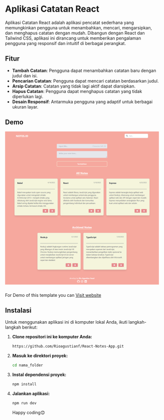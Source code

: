 # Aplikasi Catatan React

Aplikasi Catatan React adalah aplikasi pencatat sederhana yang memungkinkan pengguna untuk menambahkan, mencari, mengarsipkan, dan menghapus catatan dengan mudah. Dibangun dengan React dan Tailwind CSS, aplikasi ini dirancang untuk memberikan pengalaman pengguna yang responsif dan intuitif di berbagai perangkat.

## Fitur

- **Tambah Catatan**: Pengguna dapat menambahkan catatan baru dengan judul dan isi.
- **Pencarian Catatan**: Pengguna dapat mencari catatan berdasarkan judul.
- **Arsip Catatan**: Catatan yang tidak lagi aktif dapat diarsipkan.
- **Hapus Catatan**: Pengguna dapat menghapus catatan yang tidak diperlukan lagi.
- **Desain Responsif**: Antarmuka pengguna yang adaptif untuk berbagai ukuran layar.

## Demo

![Demo Aplikasi](./public/demo.png)

###

For Demo of this template you can [Visit website](https://notes-app-delta-rust.vercel.app/)

## Instalasi

Untuk menggunakan aplikasi ini di komputer lokal Anda, ikuti langkah-langkah berikut:

1. **Clone repositori ini ke komputer Anda:**
   ```bash
   https://github.com/Rioagustianf/React-Notes-App.git
   ```
2. **Masuk ke direktori proyek:**
   ```bash
   cd nama_folder
   ```
3. **Instal dependensi proyek:**
   ```bash
   npm install
   ```
4. **Jalankan aplikasi:**

   ```bash
   npm run dev
   ```

   Happy coding😊
